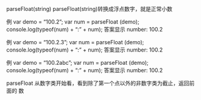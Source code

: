 parseFloat(string)
parseFloat(string)转换成浮点数字，就是正常小数


例 var demo = “100.2”;
var num = parseFloat (demo);
console.log(typeof(num) + “:” + num);
答案显示 number: 100.2


例 var demo = “100.2.3”;
var num = parseFloat (demo);
console.log(typeof(num) + “:” + num);
答案显示 number: 100.2


例 var demo = “100.2abc”;
var num = parseFloat (demo);
console.log(typeof(num) + “:” + num);
答案显示 number: 100.2


parseFloat 从数字类开始看，看到除了第一个点以外的非数字类为截止，返回前面的
数